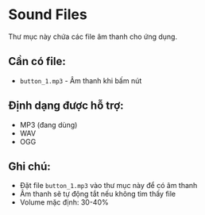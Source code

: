 # Sound Files

Thư mục này chứa các file âm thanh cho ứng dụng.

## Cần có file:
- `button_1.mp3` - Âm thanh khi bấm nút

## Định dạng được hỗ trợ:
- MP3 (đang dùng)
- WAV
- OGG

## Ghi chú:
- Đặt file `button_1.mp3` vào thư mục này để có âm thanh
- Âm thanh sẽ tự động tắt nếu không tìm thấy file
- Volume mặc định: 30-40%
